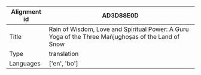 |Alignment id | AD3D88E0D
| --- | --- 
|Title | Rain of Wisdom, Love and Spiritual Power: A Guru Yoga of the Three Mañjughoṣas of the Land of Snow 
|Type | translation
|Languages | ['en', 'bo']